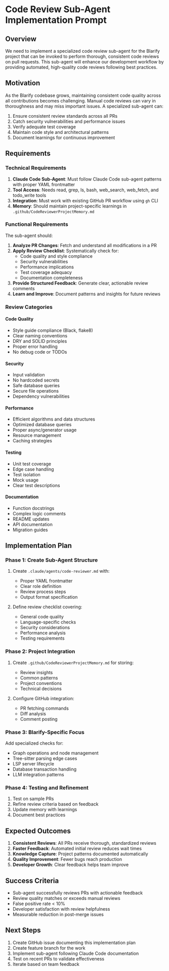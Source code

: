 # Code Review Sub-Agent Implementation Prompt

## Overview

We need to implement a specialized code review sub-agent for the Blarify project that can be invoked to perform thorough, consistent code reviews on pull requests. This sub-agent will enhance our development workflow by providing automated, high-quality code reviews following best practices.

## Motivation

As the Blarify codebase grows, maintaining consistent code quality across all contributions becomes challenging. Manual code reviews can vary in thoroughness and may miss important issues. A specialized sub-agent can:

1. Ensure consistent review standards across all PRs
2. Catch security vulnerabilities and performance issues
3. Verify adequate test coverage
4. Maintain code style and architectural patterns
5. Document learnings for continuous improvement

## Requirements

### Technical Requirements

1. **Claude Code Sub-Agent**: Must follow Claude Code sub-agent patterns with proper YAML frontmatter
2. **Tool Access**: Needs read, grep, ls, bash, web_search, web_fetch, and todo_write tools
3. **Integration**: Must work with existing GitHub PR workflow using `gh` CLI
4. **Memory**: Should maintain project-specific learnings in `.github/CodeReviewerProjectMemory.md`

### Functional Requirements

The sub-agent should:

1. **Analyze PR Changes**: Fetch and understand all modifications in a PR
2. **Apply Review Checklist**: Systematically check for:
   - Code quality and style compliance
   - Security vulnerabilities
   - Performance implications
   - Test coverage adequacy
   - Documentation completeness
3. **Provide Structured Feedback**: Generate clear, actionable review comments
4. **Learn and Improve**: Document patterns and insights for future reviews

### Review Categories

#### Code Quality
- Style guide compliance (Black, flake8)
- Clear naming conventions
- DRY and SOLID principles
- Proper error handling
- No debug code or TODOs

#### Security
- Input validation
- No hardcoded secrets
- Safe database queries
- Secure file operations
- Dependency vulnerabilities

#### Performance
- Efficient algorithms and data structures
- Optimized database queries
- Proper async/generator usage
- Resource management
- Caching strategies

#### Testing
- Unit test coverage
- Edge case handling
- Test isolation
- Mock usage
- Clear test descriptions

#### Documentation
- Function docstrings
- Complex logic comments
- README updates
- API documentation
- Migration guides

## Implementation Plan

### Phase 1: Create Sub-Agent Structure

1. Create `.claude/agents/code-reviewer.md` with:
   - Proper YAML frontmatter
   - Clear role definition
   - Review process steps
   - Output format specification

2. Define review checklist covering:
   - General code quality
   - Language-specific checks
   - Security considerations
   - Performance analysis
   - Testing requirements

### Phase 2: Project Integration

1. Create `.github/CodeReviewerProjectMemory.md` for storing:
   - Review insights
   - Common patterns
   - Project conventions
   - Technical decisions

2. Configure GitHub integration:
   - PR fetching commands
   - Diff analysis
   - Comment posting

### Phase 3: Blarify-Specific Focus

Add specialized checks for:
- Graph operations and node management
- Tree-sitter parsing edge cases
- LSP server lifecycle
- Database transaction handling
- LLM integration patterns

### Phase 4: Testing and Refinement

1. Test on sample PRs
2. Refine review criteria based on feedback
3. Update memory with learnings
4. Document best practices

## Expected Outcomes

1. **Consistent Reviews**: All PRs receive thorough, standardized reviews
2. **Faster Feedback**: Automated initial review reduces wait times
3. **Knowledge Capture**: Project patterns documented automatically
4. **Quality Improvement**: Fewer bugs reach production
5. **Developer Growth**: Clear feedback helps team improve

## Success Criteria

- Sub-agent successfully reviews PRs with actionable feedback
- Review quality matches or exceeds manual reviews
- False positive rate < 10%
- Developer satisfaction with review helpfulness
- Measurable reduction in post-merge issues

## Next Steps

1. Create GitHub issue documenting this implementation plan
2. Create feature branch for the work
3. Implement sub-agent following Claude Code documentation
4. Test on recent PRs to validate effectiveness
5. Iterate based on team feedback